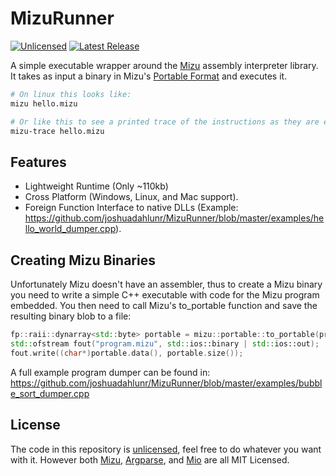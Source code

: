 # MizuRunner

[![Unlicensed](https://flat.badgen.net/github/license/joshuadahlunr/mizurunner)](https://github.com/joshuadahlunr/MizuRunner/blob/main/LICENSE) [![Latest Release](https://flat.badgen.net/github/release/joshuadahlunr/mizurunner)](https://github.com/joshuadahlunr/MizuRunner/releases) <!-- ![Checks](https://flat.badgen.net/github/checks/joshuadahlunr/mizurunner) -->

A simple executable wrapper around the [Mizu](https://github.com/joshuadahlunr/mizuvm) assembly interpreter library.
It takes as input a binary in Mizu's [Portable Format](https://github.com/joshuadahlunr/MizuVM/blob/main/mizu/portable_format.hpp) and executes it.

```bash
# On linux this looks like:
mizu hello.mizu

# Or like this to see a printed trace of the instructions as they are executed
mizu-trace hello.mizu
```

## Features

- Lightweight Runtime (Only ~110kb)
- Cross Platform (Windows, Linux, and Mac support).
- Foreign Function Interface to native DLLs (Example: https://github.com/joshuadahlunr/MizuRunner/blob/master/examples/hello_world_dumper.cpp).

## Creating Mizu Binaries

Unfortunately Mizu doesn't have an assembler, thus to create a Mizu binary you need to write a simple C++ executable with code for the Mizu program embedded. You then need to call Mizu's to_portable function and save the resulting binary blob to a file:
```cpp
fp::raii::dynarray<std::byte> portable = mizu::portable::to_portable(program_view, mizu_stack);
std::ofstream fout("program.mizu", std::ios::binary | std::ios::out);
fout.write((char*)portable.data(), portable.size());
```

A full example program dumper can be found in: https://github.com/joshuadahlunr/MizuRunner/blob/master/examples/bubble_sort_dumper.cpp

## License

The code in this repository is [unlicensed](https://github.com/joshuadahlunr/MizuRunner/blob/main/LICENSE), feel free to do whatever you want with it. However both [Mizu](https://github.com/joshuadahlunr/MizuVM), [Argparse](https://github.com/morrisfranken/argparse), and [Mio](https://github.com/joshuadahlunr/MizuRunner/blob/main/mio.hpp) are all MIT Licensed.
